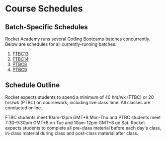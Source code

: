 # Course Schedules

## Batch-Specific Schedules

Rocket Academy runs several Coding Bootcamp batches concurrently. Below are schedules for all currently-running batches.

1. <a href="https://schedules.rocketacademy.co/#/ftbc13" target="_blank">FTBC13</a>
2. <a href="https://schedules.rocketacademy.co/#/ftbc14" target="_blank">FTBC14</a>
3. <a href="https://schedules.rocketacademy.co/#/ptbc8" target="_blank">PTBC8</a>
4. <a href="https://schedules.rocketacademy.co/#/ptbc9" target="_blank">PTBC9</a>

## Schedule Outline

Rocket expects students to spend a minimum of 40 hrs/wk (FTBC) or 20 hrs/wk (PTBC) on coursework, including live class time. All classes are conducted online.

FTBC students meet 10am-12pm GMT+8 Mon-Thu and PTBC students meet 7:30-9:30pm GMT+8 on Tue and 10am-12pm GMT+8 on Sat. Rocket expects students to complete all pre-class material before each day's class, in-class material during class and post-class material after class.

